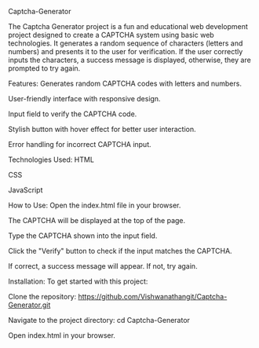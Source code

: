 Captcha-Generator

The Captcha Generator project is a fun and educational web development project designed to create a CAPTCHA system using basic web technologies. It generates a random sequence of characters (letters and numbers) and presents it to the user for verification. If the user correctly inputs the characters, a success message is displayed, otherwise, they are prompted to try again.

Features:
Generates random CAPTCHA codes with letters and numbers.

User-friendly interface with responsive design.

Input field to verify the CAPTCHA code.

Stylish button with hover effect for better user interaction.

Error handling for incorrect CAPTCHA input.

Technologies Used:
HTML

CSS

JavaScript

How to Use:
Open the index.html file in your browser.

The CAPTCHA will be displayed at the top of the page.

Type the CAPTCHA shown into the input field.

Click the "Verify" button to check if the input matches the CAPTCHA.

If correct, a success message will appear. If not, try again.

Installation:
To get started with this project:

Clone the repository:
https://github.com/Vishwanathangit/Captcha-Generator.git

Navigate to the project directory:
cd Captcha-Generator

Open index.html in your browser.

